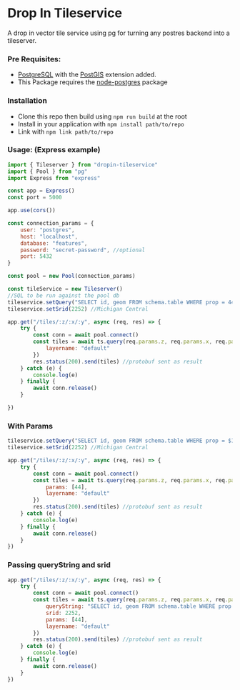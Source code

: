  # Drop In Tileservice

A drop in vector tile service using pg for turning any postres backend into a tileserver.

### Pre Requisites:

- [PostgreSQL](https://www.postgresql.org/) with the [PostGIS](http://postgis.net/) extension added.
- This Package requires the [node-postgres](https://node-postgres.com/) package

### Installation 

- Clone this repo then build using `npm run build` at the root
- Install in your application with `npm install path/to/repo`
- Link with `npm link path/to/repo`

### Usage: (Express example)

```javascript
import { Tileserver } from "dropin-tileservice"
import { Pool } from "pg"
import Express from "express"

const app = Express()
const port = 5000

app.use(cors())

const connection_params = {
    user: "postgres",
    host: "localhost",
    database: "features",
    password: "secret-password", //optional
    port: 5432
}

const pool = new Pool(connection_params)

const tileService = new Tileserver()
//SQL to be run against the pool db
tileservice.setQuery("SELECT id, geom FROM schema.table WHERE prop = 44") 
tileservice.setSrid(2252) //Michigan Central

app.get("/tiles/:z/:x/:y", async (req, res) => {
    try {
        const conn = await pool.connect()
        const tiles = await ts.query(req.params.z, req.params.x, req.params.y, conn {
            layername: "default"
        })
        res.status(200).send(tiles) //protobuf sent as result 
    } catch (e) {
        console.log(e)
    } finally {
        await conn.release()
    }

})

```

### With Params
```javascript
tileservice.setQuery("SELECT id, geom FROM schema.table WHERE prop = $1") 
tileservice.setSrid(2252) //Michigan Central

app.get("/tiles/:z/:x/:y", async (req, res) => {
    try {
        const conn = await pool.connect()
        const tiles = await ts.query(req.params.z, req.params.x, req.params.y, conn, {
            params: [44],
            layername: "default"
        })
        res.status(200).send(tiles) //protobuf sent as result 
    } catch (e) {
        console.log(e)
    } finally {
        await conn.release()
    }
})
```

### Passing queryString and srid

```javascript
app.get("/tiles/:z/:x/:y", async (req, res) => {
    try {
        const conn = await pool.connect()
        const tiles = await ts.query(req.params.z, req.params.x, req.params.y, conn, {
            queryString: "SELECT id, geom FROM schema.table WHERE prop = $1",
            srid: 2252,
            params: [44],
            layername: "default"
        })
        res.status(200).send(tiles) //protobuf sent as result 
    } catch (e) {
        console.log(e)
    } finally {
        await conn.release()
    }
})
```
